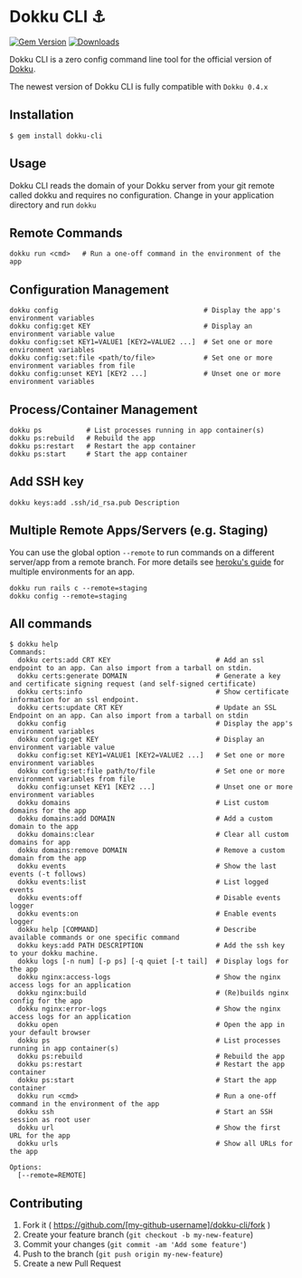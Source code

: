 # Dokku CLI :anchor:

[![Gem Version](https://badge.fury.io/rb/dokku-cli.svg)](http://badge.fury.io/rb/dokku-cli)
[![Downloads](http://ruby-gem-downloads-badge.herokuapp.com/dokku-cli?type=total)](http://badge.fury.io/rb/dokku-cli)

Dokku CLI is a zero config command line tool for the official version of [Dokku](https://github.com/progrium/dokku).

The newest version of Dokku CLI is fully compatible with  ```Dokku 0.4.x```

## Installation
```
$ gem install dokku-cli
```

## Usage

Dokku CLI reads the domain of your Dokku server from your git remote called dokku and requires no configuration. Change in your application directory and run ``dokku``


## Remote Commands

```
dokku run <cmd>   # Run a one-off command in the environment of the app
```

## Configuration Management

```
dokku config                                    # Display the app's environment variables
dokku config:get KEY                            # Display an environment variable value
dokku config:set KEY1=VALUE1 [KEY2=VALUE2 ...]  # Set one or more environment variables
dokku config:set:file <path/to/file>            # Set one or more environment variables from file
dokku config:unset KEY1 [KEY2 ...]              # Unset one or more environment variables
```

## Process/Container Management

```
dokku ps           # List processes running in app container(s)
dokku ps:rebuild   # Rebuild the app
dokku ps:restart   # Restart the app container
dokku ps:start     # Start the app container
```

## Add SSH key
```
dokku keys:add .ssh/id_rsa.pub Description
```

## Multiple Remote Apps/Servers (e.g. Staging)

You can use the global option ``--remote`` to run commands on a different server/app from a remote branch. For more details see [heroku's guide](https://devcenter.heroku.com/articles/multiple-environments)  for multiple environments for an app.

```
dokku run rails c --remote=staging
dokku config --remote=staging
```

## All commands

```
$ dokku help
Commands:
  dokku certs:add CRT KEY                          # Add an ssl endpoint to an app. Can also import from a tarball on stdin.
  dokku certs:generate DOMAIN                      # Generate a key and certificate signing request (and self-signed certificate)
  dokku certs:info                                 # Show certificate information for an ssl endpoint.
  dokku certs:update CRT KEY                       # Update an SSL Endpoint on an app. Can also import from a tarball on stdin
  dokku config                                     # Display the app's environment variables
  dokku config:get KEY                             # Display an environment variable value
  dokku config:set KEY1=VALUE1 [KEY2=VALUE2 ...]   # Set one or more environment variables
  dokku config:set:file path/to/file               # Set one or more environment variables from file
  dokku config:unset KEY1 [KEY2 ...]               # Unset one or more environment variables
  dokku domains                                    # List custom domains for the app
  dokku domains:add DOMAIN                         # Add a custom domain to the app
  dokku domains:clear                              # Clear all custom domains for app
  dokku domains:remove DOMAIN                      # Remove a custom domain from the app
  dokku events                                     # Show the last events (-t follows)
  dokku events:list                                # List logged events
  dokku events:off                                 # Disable events logger
  dokku events:on                                  # Enable events logger
  dokku help [COMMAND]                             # Describe available commands or one specific command
  dokku keys:add PATH DESCRIPTION                  # Add the ssh key to your dokku machine.
  dokku logs [-n num] [-p ps] [-q quiet [-t tail]  # Display logs for the app
  dokku nginx:access-logs                          # Show the nginx access logs for an application
  dokku nginx:build                                # (Re)builds nginx config for the app
  dokku nginx:error-logs                           # Show the nginx access logs for an application
  dokku open                                       # Open the app in your default browser
  dokku ps                                         # List processes running in app container(s)
  dokku ps:rebuild                                 # Rebuild the app
  dokku ps:restart                                 # Restart the app container
  dokku ps:start                                   # Start the app container
  dokku run <cmd>                                  # Run a one-off command in the environment of the app
  dokku ssh                                        # Start an SSH session as root user
  dokku url                                        # Show the first URL for the app
  dokku urls                                       # Show all URLs for the app

Options:
  [--remote=REMOTE]
```

## Contributing

1. Fork it ( https://github.com/[my-github-username]/dokku-cli/fork )
2. Create your feature branch (`git checkout -b my-new-feature`)
3. Commit your changes (`git commit -am 'Add some feature'`)
4. Push to the branch (`git push origin my-new-feature`)
5. Create a new Pull Request
